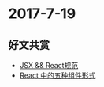 # 2017-7-19

## 好文共赏

* [JSX && React规范](http://www.zcfy.cc/article/javascript-react-at-master-airbnb-javascript-github-3591.html?t=selection)
* [React 中的五种组件形式](https://juejin.im/post/596d65d66fb9a06bae1e19e2)
